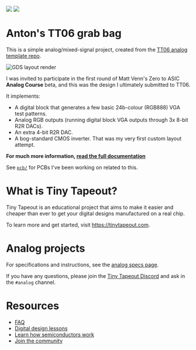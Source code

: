 ![](../../workflows/gds/badge.svg) ![](../../workflows/docs/badge.svg)

# Anton's TT06 grab bag

This is a simple analog/mixed-signal project, created from the [TT06 analog template repo](https://github.com/TinyTapeout/tt06-analog-template).

![GDS layout render](./docs/layout.png)

I was invited to participate in the first round of Matt Venn's Zero to ASIC **Analog Course** beta, and this was the design I ultimately submitted to TT06.

It implements:
*   A digital block that generates a few basic 24b-colour (RGB888) VGA test patterns.
*   Analog RGB outputs (running digital block VGA outputs through 3x 8-bit R2R DACs).
*   An extra 4-bit R2R DAC.
*   A bog-standard CMOS inverter. That was my very first custom layout attempt.

**For much more information, [read the full documentation](docs/info.md)**

See [`pcb/`](./pcb/) for PCBs I've been working on related to this.


# What is Tiny Tapeout?

Tiny Tapeout is an educational project that aims to make it easier and cheaper than ever to get your digital designs manufactured on a real chip.

To learn more and get started, visit https://tinytapeout.com.

# Analog projects

For specifications and instructions, see the [analog specs page](https://tinytapeout.com/specs/analog/).

If you have any questions, please join the [Tiny Tapeout Discord](https://tinytapeout.com/discord) and ask in the `#analog` channel.

# Resources

- [FAQ](https://tinytapeout.com/faq/)
- [Digital design lessons](https://tinytapeout.com/digital_design/)
- [Learn how semiconductors work](https://tinytapeout.com/siliwiz/)
- [Join the community](https://tinytapeout.com/discord)
